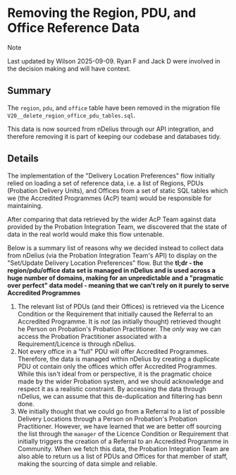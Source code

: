 # Removing the Region, PDU, and Office Reference Data

> [!NOTE]
> Last updated by Wilson 2025-09-09.  Ryan F and Jack D were involved in the decision making and will have context.

## Summary

The `region`, `pdu`, and `office` table have been removed in the migration file `V20__delete_region_office_pdu_tables.sql`.

This data is now sourced from nDelius through our API integration, and therefore removing it is part of keeping our codebase and databases tidy.

## Details

The implementation of the "Delivery Location Preferences" flow initially relied on loading a set of reference data, i.e. a list of Regions, PDUs (Probation Delivery Units), and Offices from a set of static SQL tables which we (the Accredited Programmes (AcP) team) would be responsible for maintaining.

After comparing that data retrieved by the wider AcP Team against data provided by the Probation Integration Team, we discovered that the state of data in the real world would make this flow untenable. 

Below is a summary list of reasons why we decided instead to collect data from nDelius (via the Probation Integration Team's API) to display on the "Set/Update Delivery Location Preferences" flow.  But the **tl;dr - the region/pdu/office data set is managed in nDelius and is used across a huge number of domains, making for an unpredictable and a "pragmatic over perfect" data model - meaning that we can't rely on it purely to serve Accredited Programmes**

1. The relevant list of PDUs (and their Offices) is retrieved via the Licence Condition or the Requirement that initially caused the Referral to an Accredited Programme.  It is _not_ (as initially thought) retrieved thought he Person on Probation's Probation Practitioner.   The _only_ way we can access the Probation Practitioner associated with a Requirement/Licence is through nDelius.
2. Not every office in a "full" PDU will offer Accredited Programmes.  Therefore, the data is managed within nDelius by creating a duplicate PDU ot contain only the offices which offer Accredited Programmes.  While this isn't ideal from or perspective, it is the pragmatic choice made by the wider Probation system, and we should acknowledge and respect it as a realistic constraint.  By accessing the data through nDelius, we can assume that this de-duplication and filtering has benn done.
3. We initially thought that we could go from a Referral to a list of possible Delivery Locations through a Person on Probation's Probation Practitioner.  However, we have learned that we are better off sourcing the list through the `manager` of the Licence Condition or Requirement that initially triggers the creation of a Referral to an Accredited Programme in Community.  When we fetch this data, the Probation Integration Team are also able to return us a list of PDUs and Offices for that member of staff, making the sourcing of data simple and reliable.


